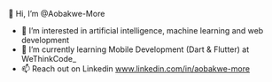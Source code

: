 👋 Hi, I’m @Aobakwe-More
- 👀 I’m interested in artificial intelligence, machine learning and web development
- 🌱 I’m currently learning Mobile Development (Dart & Flutter) at WeThinkCode_
- 📫 Reach out on Linkedin www.linkedin.com/in/aobakwe-more


<!---
Aobakwe-More/Aobakwe-More is a ✨ special ✨ repository because its `README.md` (this file) appears on your GitHub profile.
You can click the Preview link to take a look at your changes.
--->
